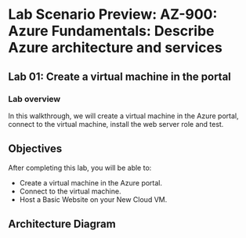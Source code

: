 # Lab Scenario Preview: AZ-900: Azure Fundamentals: Describe Azure architecture and services

## Lab 01: Create a virtual machine in the portal

### Lab overview

In this walkthrough, we will create a virtual machine in the Azure portal, connect to the virtual machine, install the web server role and test.

## Objectives

After completing this lab, you will be able to:

- Create a virtual machine in the Azure portal.
- Connect to the virtual machine.
- Host a Basic Website on your New Cloud VM.

## Architecture Diagram
